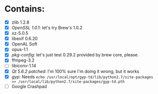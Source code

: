 # Contains:
 - [x] zlib 1.2.8
 - [x] _OpenSSL 1.0.1_: let's try Brew's 1.0.2
 - [x] xz-5.0.5
 - [x] libexif 0.6.20
 - [x] OpenAL Soft
 - [x] opus-1.1
 - [x] _pkg-config_: let's just test 0.29.2 provided by brew core, please.
 - [x] ffmpeg-3.2
 - [ ] libiconv-1.14
 - [x] _Qt 5.6.2 patched_: I'm 100% sure I'm doing it wrong, but it works
 - [x] _gyp_: Needs `echo /usr/local/opt/gyp-td/lib/python2.7/site-packages >> /usr/local/lib/python2.7/site-packages/gyp-td.pth`
 - [ ] Google Crashpad
